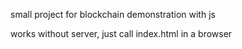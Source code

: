 small project for blockchain demonstration with js

works without server, just call index.html in a browser
